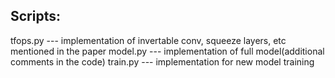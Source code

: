 ## Scripts:
tfops.py --- implementation of invertable conv, squeeze layers, etc mentioned in the paper
model.py --- implementation of full model(additional comments in the code)
train.py --- implementation for new model training
